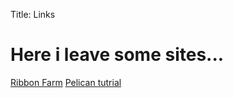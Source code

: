 Title: Links

# Here i leave some sites...

[Ribbon Farm](http://ribonfarm.com)
[Pelican tutrial](http://nafiulis.me/making-a-static-blog-with-pelican.html)
